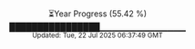 <p align="center">
⏳Year Progress (55.42 %) <br>
████████████████▁▁▁▁▁▁▁▁▁▁▁▁▁▁ <br>
<sub>Updated: Tue, 22 Jul 2025 06:37:49 GMT</sub>
</p>

